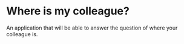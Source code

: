 # Where is my colleague?

An application that will be able to answer the question of where your colleague is.
